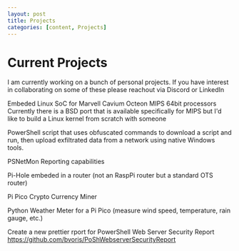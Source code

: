 ```yaml
---
layout: post
title: Projects
categories: [content, Projects]
---
```


# Current Projects
I am currently working on a bunch of personal projects. If you have interest in collaborating on some of these please reachout via Discord or LinkedIn
 
Embeded Linux SoC for Marvell Cavium Octeon MIPS 64bit processors
 Currently there is a BSD port that is available specifically for MIPS but I'd like to build a Linux kernel from scratch with someone
 
PowerShell script that uses obfuscated commands to download a script and run, then upload exfiltrated data from a network using native Windows tools.
 
PSNetMon Reporting capabilities

Pi-Hole embeded in a router (not an RaspPi router but a standard OTS router)

Pi Pico Crypto Currency Miner

Python Weather Meter for a Pi Pico
 (measure wind speed, temperature, rain gauge, etc.)
 
Create a new prettier rport for PowerShell Web Server Security Report https://github.com/bvoris/PoShWebserverSecurityReport
